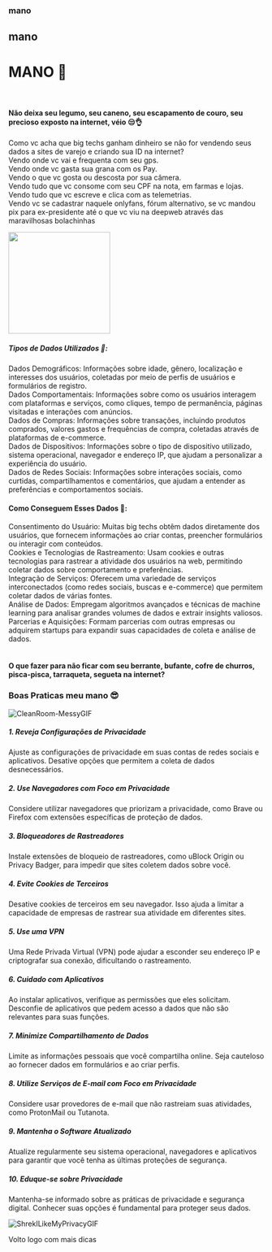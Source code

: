 ### mano
## mano
# MANO 🫨

<br>

#### Não deixa seu legumo, seu caneno, seu escapamento de couro, seu precioso exposto na internet, véio 😒👌 <br>
Como vc acha que big techs ganham dinheiro se não for vendendo seus dados a sites de varejo e criando sua ID na internet? <br>
Vendo onde vc vai e frequenta com seu gps. <br>
Vendo onde vc gasta sua grana com os Pay. <br>
Vendo o que vc gosta ou descosta por sua câmera. <br> 
Vendo tudo que vc consome com seu CPF na nota, em farmas e lojas. <br>
Vendo tudo que vc escreve e clica com as telemetrias.<br>
Vendo vc se cadastrar naquele onlyfans, fórum alternativo, se vc mandou pix para ex-presidente até o que vc viu na deepweb através das maravilhosas bolachinhas <br> 

<img src="https://github.com/user-attachments/assets/3526960a-3a8a-47b7-b9db-b6e67eeb0d06" width="200">

##### Tipos de Dados Utilizados 🎲: 
Dados Demográficos: Informações sobre idade, gênero, localização e interesses dos usuários, coletadas por meio de perfis de usuários e formulários de registro. <br>
Dados Comportamentais: Informações sobre como os usuários interagem com plataformas e serviços, como cliques, tempo de permanência, páginas visitadas e interações com anúncios. <br>
Dados de Compras: Informações sobre transações, incluindo produtos comprados, valores gastos e frequências de compra, coletadas através de plataformas de e-commerce. <br>
Dados de Dispositivos: Informações sobre o tipo de dispositivo utilizado, sistema operacional, navegador e endereço IP, que ajudam a personalizar a experiência do usuário. <br>
Dados de Redes Sociais: Informações sobre interações sociais, como curtidas, compartilhamentos e comentários, que ajudam a entender as preferências e comportamentos sociais. <br>
#### Como Conseguem Esses Dados 🍪:
Consentimento do Usuário: Muitas big techs obtêm dados diretamente dos usuários, que fornecem informações ao criar contas, preencher formulários ou interagir com conteúdos.<br>
Cookies e Tecnologias de Rastreamento: Usam cookies e outras tecnologias para rastrear a atividade dos usuários na web, permitindo coletar dados sobre comportamento e preferências.<br>
Integração de Serviços: Oferecem uma variedade de serviços interconectados (como redes sociais, buscas e e-commerce) que permitem coletar dados de várias fontes.<br>
Análise de Dados: Empregam algoritmos avançados e técnicas de machine learning para analisar grandes volumes de dados e extrair insights valiosos.<br>
Parcerias e Aquisições: Formam parcerias com outras empresas ou adquirem startups para expandir suas capacidades de coleta e análise de dados.<br>
<br>
#### O que fazer para não ficar com seu berrante, bufante, cofre de churros, pisca-pisca, tarraqueta, segueta na internet?

### Boas Praticas meu mano 😎

![CleanRoom-MessyGIF](https://github.com/user-attachments/assets/2fdb3215-867d-44b6-9cf3-13c777007350)
<br>

##### 1. Reveja Configurações de Privacidade 
Ajuste as configurações de privacidade em suas contas de redes sociais e aplicativos. Desative opções que permitem a coleta de dados desnecessários.<br>
##### 2. Use Navegadores com Foco em Privacidade
Considere utilizar navegadores que priorizam a privacidade, como Brave ou Firefox com extensões específicas de proteção de dados.<br>
##### 3. Bloqueadores de Rastreadores
Instale extensões de bloqueio de rastreadores, como uBlock Origin ou Privacy Badger, para impedir que sites coletem dados sobre você.<br>
##### 4. Evite Cookies de Terceiros
Desative cookies de terceiros em seu navegador. Isso ajuda a limitar a capacidade de empresas de rastrear sua atividade em diferentes sites.<br>
##### 5. Use uma VPN
Uma Rede Privada Virtual (VPN) pode ajudar a esconder seu endereço IP e criptografar sua conexão, dificultando o rastreamento.<br>
##### 6. Cuidado com Aplicativos
Ao instalar aplicativos, verifique as permissões que eles solicitam. Desconfie de aplicativos que pedem acesso a dados que não são relevantes para suas funções.<br>
##### 7. Minimize Compartilhamento de Dados
Limite as informações pessoais que você compartilha online. Seja cauteloso ao fornecer dados em formulários e ao criar perfis.<br>
##### 8. Utilize Serviços de E-mail com Foco em Privacidade
Considere usar provedores de e-mail que não rastreiam suas atividades, como ProtonMail ou Tutanota.<br>
##### 9. Mantenha o Software Atualizado
Atualize regularmente seu sistema operacional, navegadores e aplicativos para garantir que você tenha as últimas proteções de segurança.<br>
##### 10. Eduque-se sobre Privacidade
Mantenha-se informado sobre as práticas de privacidade e segurança digital. Conhecer suas opções é fundamental para proteger seus dados.<br>

![ShrekILikeMyPrivacyGIF](https://github.com/user-attachments/assets/194ee7c5-c745-4a88-983a-51e6567a44f8)


Volto logo com mais dicas



